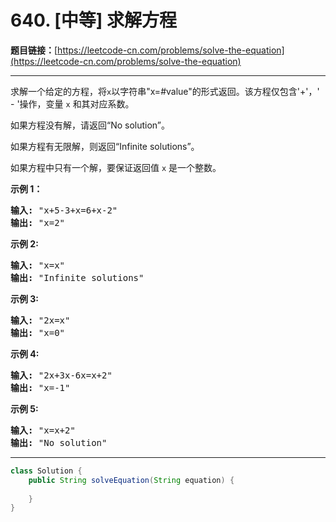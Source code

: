 # 640. [中等] 求解方程

**题目链接：**[https://leetcode-cn.com/problems/solve-the-equation](https://leetcode-cn.com/problems/solve-the-equation)

---

<div class="content__1Y2H">
 <div class="notranslate">
  <p>求解一个给定的方程，将<code>x</code>以字符串"x=#value"的形式返回。该方程仅包含'+'，' - '操作，变量&nbsp;<code>x</code>&nbsp;和其对应系数。</p> 
  <p>如果方程没有解，请返回“No solution”。</p> 
  <p>如果方程有无限解，则返回“Infinite solutions”。</p> 
  <p>如果方程中只有一个解，要保证返回值&nbsp;<code>x</code>&nbsp;是一个整数。</p> 
  <p><strong>示例 1：</strong></p> 
  <pre class="language-text"><strong>输入:</strong> "x+5-3+x=6+x-2"
<strong>输出:</strong> "x=2"
</pre> 
  <p><strong>示例 2:</strong></p> 
  <pre class="language-text"><strong>输入:</strong> "x=x"
<strong>输出:</strong> "Infinite solutions"
</pre> 
  <p><strong>示例 3:</strong></p> 
  <pre class="language-text"><strong>输入:</strong> "2x=x"
<strong>输出:</strong> "x=0"
</pre> 
  <p><strong>示例 4:</strong></p> 
  <pre class="language-text"><strong>输入:</strong> "2x+3x-6x=x+2"
<strong>输出:</strong> "x=-1"
</pre> 
  <p><strong>示例 5:</strong></p> 
  <pre class="language-text"><strong>输入:</strong> "x=x+2"
<strong>输出:</strong> "No solution"
</pre> 
 </div>
</div>

---

```java
class Solution {
    public String solveEquation(String equation) {
        
    }
}
```